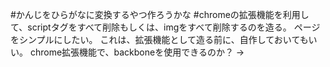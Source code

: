 #かんじをひらがなに変換するやつ作ろうかな
#chromeの拡張機能を利用して、scriptタグをすべて削除もしくは、imgをすべて削除するのを造る。
ページをシンプルにしたい。
これは、拡張機能として造る前に、自作しておいてもいい。
chrome拡張機能で、backboneを使用できるのか？
→